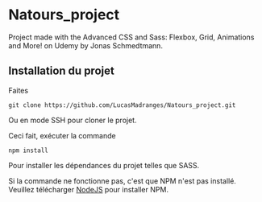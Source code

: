 # Natours_project

Project made with the Advanced CSS and Sass: Flexbox, Grid, Animations and More! on Udemy by Jonas Schmedtmann.

## Installation du projet

Faites

```
git clone https://github.com/LucasMadranges/Natours_project.git
```

Ou en mode SSH pour cloner le projet.

Ceci fait, exécuter la commande

```
npm install
```

Pour installer les dépendances du projet telles que SASS.

Si la commande ne fonctionne pas, c'est que NPM n'est pas installé.
Veuillez télécharger [NodeJS](https://nodejs.org/fr) pour installer NPM.
